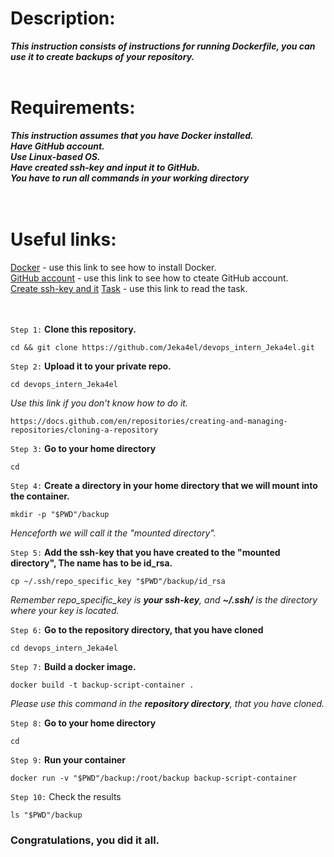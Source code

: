 # Description:
***This instruction consists of instructions for running Dockerfile, you can use it to create backups of your repository.*** <br>  <br>

# Requirements:
***This instruction assumes that you have Docker installed. <br>
   Have GitHub account. <br>
   Use Linux-based OS. <br>
   Have created ssh-key and input it to GitHub.<br>
   You have to run all commands in your working directory<br><br><br>***

# Useful links:

[Docker](https://github.com/Jeka4el/DevOps-Task0/)  - use this link to see how to install Docker. <br>
[GitHub account](https://docs.github.com/en/get-started/onboarding/getting-started-with-your-github-account) - use this link to see how to cteate GitHub account. <br>
[Create ssh-key and it](https://docs.github.com/en/authentication/connecting-to-github-with-ssh/generating-a-new-ssh-key-and-adding-it-to-the-ssh-agent)
[Task](https://absorbed-parrot-e34.notion.site/Task-1-DevOps-1-0-a7520340104248bea0e867b5e3ddfdfa) - use this link to read the task. <br><br><br>


`Step 1:` **Clone this repository.**

```
cd && git clone https://github.com/Jeka4el/devops_intern_Jeka4el.git 

```


`Step 2:` **Upload it to your private repo.**
```
cd devops_intern_Jeka4el
```
*Use this link if you don't know how to do it.*
```
https://docs.github.com/en/repositories/creating-and-managing-repositories/cloning-a-repository 
```


`Step 3:` **Go to your home directory**

```
cd
```


`Step 4:` **Create a directory in your home directory that we will mount into the container.**

```
mkdir -p "$PWD"/backup
```
*Henceforth we will call it the "mounted directory".*


`Step 5:` **Add the ssh-key that you have created to the "mounted directory", The name has to be id_rsa.**
```
cp ~/.ssh/repo_specific_key "$PWD"/backup/id_rsa
```
*Remember repo_specific_key is **your ssh-key**, and **~/.ssh/** is the  directory where your key is located.*


`Step 6:` **Go to the repository directory, that you have cloned**

```
cd devops_intern_Jeka4el
```


`Step 7:` **Build a docker image.**
```
docker build -t backup-script-container .
```
*Please use this command in the **repository directory**, that you have cloned.*



`Step 8:` **Go to your home directory**

```
cd
```

`Step 9:` **Run your container**
```
docker run -v "$PWD"/backup:/root/backup backup-script-container
```


`Step 10:` Check the results

```
ls "$PWD"/backup
```

### Congratulations, you did it all.
